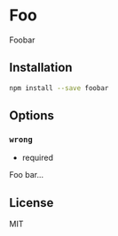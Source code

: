# Foo

Foobar

## Installation

```sh
npm install --save foobar
```

## Options

### `wrong`

- required

Foo bar...

## License

MIT

